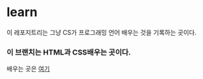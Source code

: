 # learn
이 레포지트리는 그냥 CS가 프로그래밍 언어 배우는 것을 기록하는 곳이다.

### 이 브랜치는 HTML과 CSS배우는 곳이다.
배우는 곳은 [여기](https://www.w3schools.com/html)
